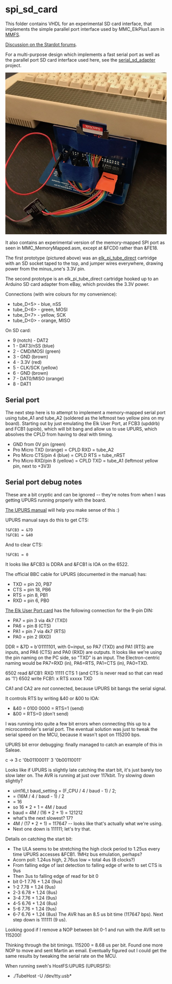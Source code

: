 spi_sd_card
===========

This folder contains VHDL for an experimental SD card interface, that
implements the simple parallel port interface used by MMC_ElkPlus1.asm
in [MMFS](https://github.com/hoglet67/MMFS/).

[Discussion on the Stardot forums](http://www.stardot.org.uk/forums/viewtopic.php?f=3&t=12737&start=30#p170599).


For a multi-purpose design which implements a fast serial port as well as the
parallel port SD card interface used here, see
the [serial_sd_adapter](../serial_sd_adapter) project.

![Picture of the prototype in action](2017-05-elk_pi_tube_direct_sd_mmfs.jpeg)

It also contains an experimental version of the memory-mapped SPI port
as seen in MMC_MemoryMapped.asm, except at &FCD0 rather than &FE18.

The first prototype (pictured above) was an [elk_pi_tube_direct](../elk_pi_tube_direct) cartridge with an
SD socket taped to the top, and jumper wires everywhere, drawing
power from the minus_one's 3.3V pin.

The second prototype is an elk_pi_tube_direct cartridge hooked up to an Arduino SD card adapter from eBay, which provides the 3.3V power.

Connections (with wire colours for my convenience):

- tube_D<5> - blue, nSS
- tube_D<6> - green, MOSI
- tube_D<7> - yellow, SCK
- tube_D<0> - orange, MISO

On SD card:

- 9 (notch) - DAT2
- 1 - DAT3/nSS (blue)
- 2 - CMD/MOSI (green)
- 3 - GND (brown)
- 4 - 3.3V (red)
- 5 - CLK/SCK (yellow)
- 6 - GND (brown)
- 7 - DAT0/MISO (orange)
- 8 - DAT1

Serial port
-----------

The next step here is to attempt to implement a memory-mapped serial
port using tube_A1 and tube_A2 (soldered as the leftmost two yellow
pins on my board).  Starting out by just emulating the Elk User Port,
at FCB3 (upddrb) and FCB1 (upiob), which will bit bang and allow us to use UPURS, which absolves the
CPLD from having to deal with timing.

- GND from 0V pin (green)
- Pro Micro TXD (orange) = CPLD RXD = tube_A2
- Pro Micro CTS/pin 4 (blue) = CPLD RTS = tube_nRST
- Pro Micro RXD/pin 8 (yellow) = CPLD TXD = tube_A1 (leftmost yellow pin, next to +3V3)

Serial port debug notes
-----------------------

These are a bit cryptic and can be ignored -- they're notes from when I was
getting UPURS running properly with the board.

[The UPURS manual](https://www.retro-kit.co.uk/UPURS/) will help you make sense
of this :)

UPURS manual says do this to get CTS:

~~~~
?&FCB3 = &7D
?&FCB1 = &40
~~~~

And to clear CTS:

~~~~
?&FCB1 = 0
~~~~

It looks like &FCB3 is DDRA and &FCB1 is IOA on the 6522.

The official BBC cable for UPURS (documented in the manual) has:
- TXD = pin 20, PB7
- CTS = pin 18, PB6
- RTS = pin 8, PB1
- RXD = pin 6, PB0

[The Elk User Port
card](https://www.retro-kit.co.uk/page.cfm/content/Electron-User-Port-and-ROMRAM-board/)
has the following connection for the 9-pin DIN:

- PA7 = pin 3 via 4k7 (TXD)
- PA6 = pin 8 (CTS)
- PA1 = pin 7 via 4k7 (RTS)
- PA0 = pin 2 (RXD)

DDR = &7D = b'01111101, with 0=input, so PA7 (TXD) and PA1 (RTS) are inputs, and
PA6 (CTS) and PA0 (RXD) are outputs.  It looks like we're using the pin naming
on the PC side, so "TXD" is an input.  The Electron-centric naming would be
PA7=RXD (in), PA6=RTS, PA1=CTS (in), PA0=TXD.

6502 read &FCB1: RXD 11111 CTS 1 (and CTS is never read so that can read as '1')
6502 write FCB1: x RTS xxxxx TXD

CA1 and CA2 are *not* connected, because UPURS bit bangs the serial signal.

It controls RTS by writing &40 or &00 to IOA:
- &40 = 0100 0000 = RTS=1 (send)
- &00 = RTS=0 (don't send)

I was running into quite a few bit errors when connecting this up to a
microcontroller's serial port.  The eventual solution was just to tweak the
serial speed on the MCU, because it wasn't spot on 115200 bps.

UPURS bit error debugging: finally managed to catch an example of this in Saleae.

c -> 3
c '0b01100011'
3 '0b00110011'

Looks like if UPURS is slightly late catching the start bit, it's just barely too slow later on.
The AVR is running at just over 117kbit.  Try slowing down slightly?

- uint16_t baud_setting = (F_CPU / 4 / baud - 1) / 2;
- = (16M / 4 / baud - 1) / 2
- = 16
- so 16 * 2 + 1 = 4M / baud
- baud = 4M / (16 * 2 + 1) = 121212
- what's the next slowest?  17?
- 4M / (17 * 2 + 1) = 117647 -- looks like that's actually what we're using.
- Next one down is 111111; let's try that.

Details on catching the start bit:
- The ULA seems to be stretching the high clock period to 1.25us every time UPURS accesses
  &FCB1.  1MHz bus emulation, perhaps?
- Acorn poll: 1.24us high, 2.76us low = total 4us (8 clocks?)
- From falling edge of last detection to falling edge of write to set CTS is 9us
- Then 3us to falling edge of read for bit 0
- bit 0-1 7.76 + 1.24 (9us)
- 1-2 7.78 + 1.24 (9us)
- 2-3 6.78 + 1.24 (8us)
- 3-4 7.76 + 1.24 (9us)
- 4-5 6.76 + 1.24 (8us)
- 5-6 7.76 + 1.24 (9us)
- 6-7 6.76 + 1.24 (8us)
The AVR has an 8.5 us bit time (117647 bps).  Next step down is 111111 (9 us).

Looking good if I remove a NOP between bit 0-1 and run with the AVR set to 115200!

Thinking through the bit timings.  115200 = 8.68 us per bit. Found one more NOP
to move and sent Martin an email. Eventually figured out I could get the same
results by tweaking the serial rate on the MCU.

When running sweh's HostFS:UPURS (UPURSFS):
- ./TubeHost -U /dev/tty.usb*
